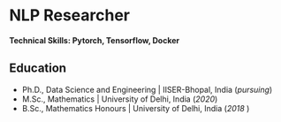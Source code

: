 # NLP Researcher

#### Technical Skills: Pytorch, Tensorflow, Docker

## Education
- Ph.D., Data Science and Engineering | IISER-Bhopal, India (_pursuing_)								       		
- M.Sc., Mathematics	| University of Delhi, India (_2020_)	 			        		
- B.Sc., Mathematics Honours | University of Delhi, India (_2018_ )
